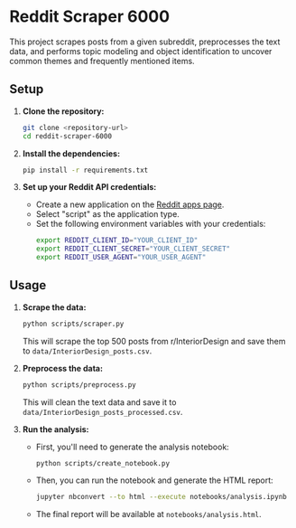 # Reddit Scraper 6000

This project scrapes posts from a given subreddit, preprocesses the text data, and performs topic modeling and object identification to uncover common themes and frequently mentioned items.

## Setup

1.  **Clone the repository:**
    ```bash
    git clone <repository-url>
    cd reddit-scraper-6000
    ```

2.  **Install the dependencies:**
    ```bash
    pip install -r requirements.txt
    ```

3.  **Set up your Reddit API credentials:**
    - Create a new application on the [Reddit apps page](https://www.reddit.com/prefs/apps).
    - Select "script" as the application type.
    - Set the following environment variables with your credentials:
      ```bash
      export REDDIT_CLIENT_ID="YOUR_CLIENT_ID"
      export REDDIT_CLIENT_SECRET="YOUR_CLIENT_SECRET"
      export REDDIT_USER_AGENT="YOUR_USER_AGENT"
      ```

## Usage

1.  **Scrape the data:**
    ```bash
    python scripts/scraper.py
    ```
    This will scrape the top 500 posts from r/InteriorDesign and save them to `data/InteriorDesign_posts.csv`.

2.  **Preprocess the data:**
    ```bash
    python scripts/preprocess.py
    ```
    This will clean the text data and save it to `data/InteriorDesign_posts_processed.csv`.

3.  **Run the analysis:**
    - First, you'll need to generate the analysis notebook:
      ```bash
      python scripts/create_notebook.py
      ```
    - Then, you can run the notebook and generate the HTML report:
      ```bash
      jupyter nbconvert --to html --execute notebooks/analysis.ipynb
      ```
    - The final report will be available at `notebooks/analysis.html`.
